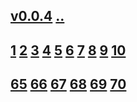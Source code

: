 
## [v0.0.4](https://github.com/littleflute/PEOPLE-IN-AMERICA/edit/master/files/readme.md) [..](..)
## [1](1) [2](2) [3](3) [4](4) [5](5) [6](6) [7](7) [8](8) [9](9) [10](10) 
## [65](65) [66](66) [67](67) [68](68) [69](69) [70](70) 


<script src="https://www.w3schools.com/lib/w3.js"></script>
<script src="https://littleflute.github.io/JavaScript/blclass.js"></script>
<script src="https://littleflute.github.io/JavaScript/blApp.js"></script>
